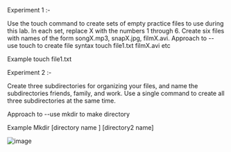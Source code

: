 Experiment 1 :-

Use the touch command to create sets of empty practice files 
to use during this lab. In each set, replace X with the numbers 
1 through 6. Create six files with names of the form 
songX.mp3, snapX.jpg, filmX.avi. 
 Approach to  -- use touch to create file
syntax touch file1.txt filmX.avi etc

Example touch file1.txt 

Experiment 2 :-

Create three subdirectories 
for organizing your files, and name the 
subdirectories friends, family, and work. Use a single 
command to create all three subdirectories at the same time. 

Approach to --use mkdir to make directory

Example  Mkdir [directory name ] [directory2 name]






![image](https://github.com/user-attachments/assets/69814f15-dab9-41e8-a6dd-9a87cfbb3e3a)
